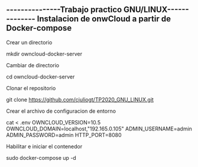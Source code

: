 
---------------Trabajo practico GNU/LINUX--------------
     Instalacion de onwCloud a partir de Docker-compose
-------------------------------------------------------
Crear un directorio 

mkdir owncloud-docker-server

Cambiar de directorio 

cd owncloud-docker-server

Clonar el repositorio 

git clone https://github.com/cjuliogt/TP2020_GNU_LINUX.git

Crear el archivo de configuracion de entorno 

cat <<EOF> .env
OWNCLOUD_VERSION=10.5
OWNCLOUD_DOMAIN=localhost,"192.165.0.105"
ADMIN_USERNAME=admin
ADMIN_PASSWORD=admin
HTTP_PORT=8080

Habilitar e iniciar el contenedor 

sudo docker-compose up -d 


